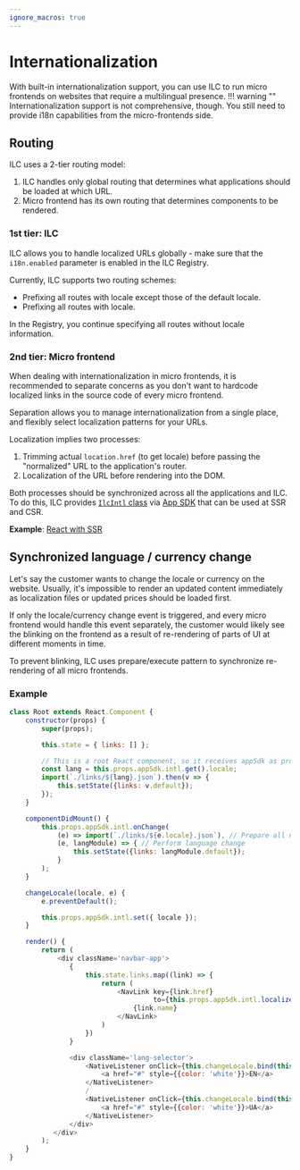 ```yaml
---
ignore_macros: true
---
```


# Internationalization

With built-in internationalization support, you can use ILC to run micro frontends on websites that require a multilingual presence.
!!! warning ""
    Internationalization support is not comprehensive, though. You still need to provide i18n capabilities from the micro-frontends side.

## Routing

ILC uses a 2-tier routing model:

1. ILC handles only global routing that determines what applications should be loaded at which URL.
1. Micro frontend has its own routing that determines components to be rendered.

### 1st tier: ILC

ILC allows you to handle localized URLs globally - make sure that the `i18n.enabled` parameter is enabled in the ILC Registry.

Currently, ILC supports two routing schemes:

- Prefixing all routes with locale except those of the default locale.
- Prefixing all routes with locale.

In the Registry, you continue specifying all routes without locale information.

### 2nd tier: Micro frontend

When dealing with internationalization in micro frontends, it is recommended to separate concerns as you don't want to hardcode localized links in the source code of every micro frontend.

Separation allows you to manage internationalization from a single place, and flexibly select localization patterns for your URLs.

Localization implies two processes:

1. Trimming actual `location.href` (to get locale) before passing the "normalized" URL to the application's router.
1. Localization of the URL before rendering into the DOM.

Both processes should be synchronized across all the applications and ILC. To do this, ILC provides [`IlcIntl` class](https://namecheap.github.io/ilc-sdk/classes/app.ilcintl.html) via [App SDK](https://github.com/namecheap/ilc-sdk) that can be used at SSR and CSR.

**Example**: [React with SSR](https://github.com/namecheap/ilc-demo-apps/blob/master/apps/navbar/src/root.component.js)

## Synchronized language / currency change

Let's say the customer wants to change the locale or currency on the website. Usually, it's impossible to render an updated 
content immediately as localization files or updated prices should be loaded first.

If only the locale/currency change event is triggered, and every micro frontend would handle this event separately, the customer would likely see the blinking on the frontend as a result of re-rendering of parts of UI at different moments in time.

To prevent blinking, ILC uses prepare/execute pattern to synchronize re-rendering of all micro frontends.

### Example

```javascript
class Root extends React.Component {
    constructor(props) {
        super(props);

        this.state = { links: [] };

        // This is a root React component, so it receives appSdk as property from ILC.
        const lang = this.props.appSdk.intl.get().locale;
        import(`./links/${lang}.json`).then(v => {
            this.setState({links: v.default});
        });
    }

    componentDidMount() {
        this.props.appSdk.intl.onChange(
            (e) => import(`./links/${e.locale}.json`), // Prepare all necessary data
            (e, langModule) => { // Perform language change
                this.setState({links: langModule.default});
            }
        );
    }

    changeLocale(locale, e) {
        e.preventDefault();

        this.props.appSdk.intl.set({ locale });
    }

    render() {
        return (
            <div className='navbar-app'>
               {
                   this.state.links.map((link) => {
                       return (
                           <NavLink key={link.href}
                                    to={this.props.appSdk.intl.localizeUrl(link.href)}>
                               {link.name}
                           </NavLink>
                       )
                   })
               }

               <div className='lang-selector'>
                   <NativeListener onClick={this.changeLocale.bind(this, 'en-US')}>
                       <a href="#" style={{color: 'white'}}>EN</a>
                   </NativeListener>
                   /
                   <NativeListener onClick={this.changeLocale.bind(this, 'ua-UA')}>
                       <a href="#" style={{color: 'white'}}>UA</a>
                   </NativeListener>
               </div>
           </div>
        );
    }
}
```